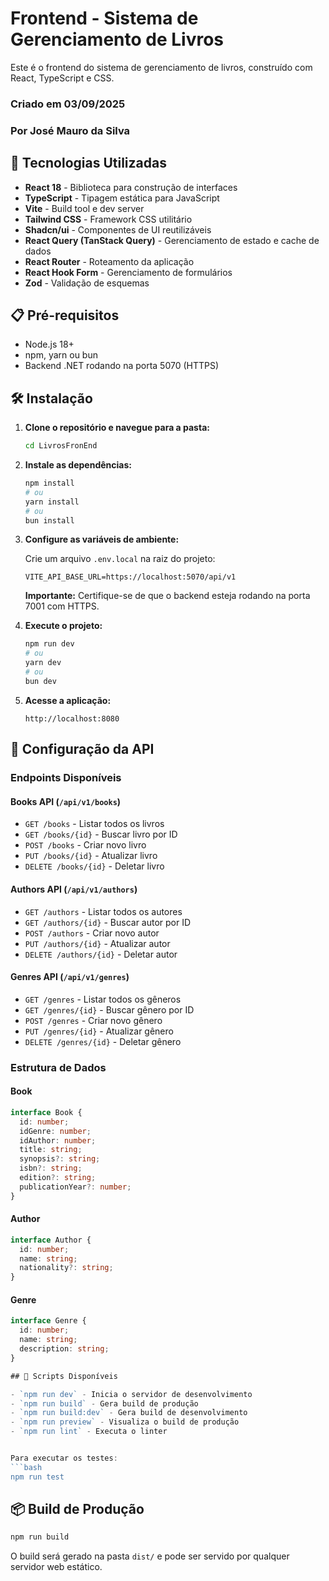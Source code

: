 # Frontend - Sistema de Gerenciamento de Livros

Este é o frontend do sistema de gerenciamento de livros, construído com React, TypeScript e CSS.

### Criado em 03/09/2025
### Por José Mauro da Silva


## 🚀 Tecnologias Utilizadas

- **React 18** - Biblioteca para construção de interfaces
- **TypeScript** - Tipagem estática para JavaScript
- **Vite** - Build tool e dev server
- **Tailwind CSS** - Framework CSS utilitário
- **Shadcn/ui** - Componentes de UI reutilizáveis
- **React Query (TanStack Query)** - Gerenciamento de estado e cache de dados
- **React Router** - Roteamento da aplicação
- **React Hook Form** - Gerenciamento de formulários
- **Zod** - Validação de esquemas

## 📋 Pré-requisitos

- Node.js 18+ 
- npm, yarn ou bun
- Backend .NET rodando na porta 5070 (HTTPS)

## 🛠️ Instalação

1. **Clone o repositório e navegue para a pasta:**
   ```bash
   cd LivrosFronEnd
   ```

2. **Instale as dependências:**
   ```bash
   npm install
   # ou
   yarn install
   # ou
   bun install
   ```

3. **Configure as variáveis de ambiente:**
   
   Crie um arquivo `.env.local` na raiz do projeto:
   ```env
   VITE_API_BASE_URL=https://localhost:5070/api/v1
   ```

   **Importante:** Certifique-se de que o backend esteja rodando na porta 7001 com HTTPS.

4. **Execute o projeto:**
   ```bash
   npm run dev
   # ou
   yarn dev
   # ou
   bun dev
   ```

5. **Acesse a aplicação:**
   ```
   http://localhost:8080
   ```

## 🔧 Configuração da API

### Endpoints Disponíveis

#### Books API (`/api/v1/books`)
- `GET /books` - Listar todos os livros
- `GET /books/{id}` - Buscar livro por ID
- `POST /books` - Criar novo livro
- `PUT /books/{id}` - Atualizar livro
- `DELETE /books/{id}` - Deletar livro

#### Authors API (`/api/v1/authors`)
- `GET /authors` - Listar todos os autores
- `GET /authors/{id}` - Buscar autor por ID
- `POST /authors` - Criar novo autor
- `PUT /authors/{id}` - Atualizar autor
- `DELETE /authors/{id}` - Deletar autor

#### Genres API (`/api/v1/genres`)
- `GET /genres` - Listar todos os gêneros
- `GET /genres/{id}` - Buscar gênero por ID
- `POST /genres` - Criar novo gênero
- `PUT /genres/{id}` - Atualizar gênero
- `DELETE /genres/{id}` - Deletar gênero

### Estrutura de Dados

#### Book
```typescript
interface Book {
  id: number;
  idGenre: number;
  idAuthor: number;
  title: string;
  synopsis?: string;
  isbn?: string;
  edition?: string;
  publicationYear?: number;
}
```

#### Author
```typescript
interface Author {
  id: number;
  name: string;
  nationality?: string;
}
```

#### Genre
```typescript
interface Genre {
  id: number;
  name: string;
  description: string;
}

## 🚀 Scripts Disponíveis

- `npm run dev` - Inicia o servidor de desenvolvimento
- `npm run build` - Gera build de produção
- `npm run build:dev` - Gera build de desenvolvimento
- `npm run preview` - Visualiza o build de produção
- `npm run lint` - Executa o linter


Para executar os testes:
```bash
npm run test
```

## 📦 Build de Produção

```bash
npm run build
```

O build será gerado na pasta `dist/` e pode ser servido por qualquer servidor web estático.

